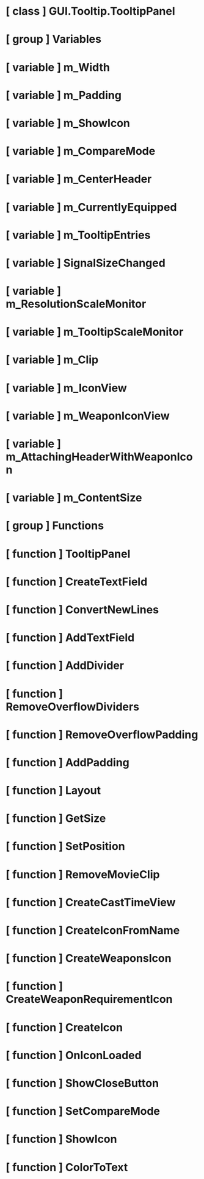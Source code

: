 # [ class ] GUI.Tooltip.TooltipPanel

# [ group ] Variables

# [ variable ] m_Width

# [ variable ] m_Padding

# [ variable ] m_ShowIcon

# [ variable ] m_CompareMode

# [ variable ] m_CenterHeader

# [ variable ] m_CurrentlyEquipped

# [ variable ] m_TooltipEntries

# [ variable ] SignalSizeChanged

# [ variable ] m_ResolutionScaleMonitor

# [ variable ] m_TooltipScaleMonitor

# [ variable ] m_Clip

# [ variable ] m_IconView

# [ variable ] m_WeaponIconView

# [ variable ] m_AttachingHeaderWithWeaponIcon

# [ variable ] m_ContentSize

# [ group ] Functions

# [ function ] TooltipPanel

# [ function ] CreateTextField

# [ function ] ConvertNewLines

# [ function ] AddTextField

# [ function ] AddDivider

# [ function ] RemoveOverflowDividers

# [ function ] RemoveOverflowPadding

# [ function ] AddPadding

# [ function ] Layout

# [ function ] GetSize

# [ function ] SetPosition

# [ function ] RemoveMovieClip

# [ function ] CreateCastTimeView

# [ function ] CreateIconFromName

# [ function ] CreateWeaponsIcon

# [ function ] CreateWeaponRequirementIcon

# [ function ] CreateIcon

# [ function ] OnIconLoaded

# [ function ] ShowCloseButton

# [ function ] SetCompareMode

# [ function ] ShowIcon

# [ function ] ColorToText

